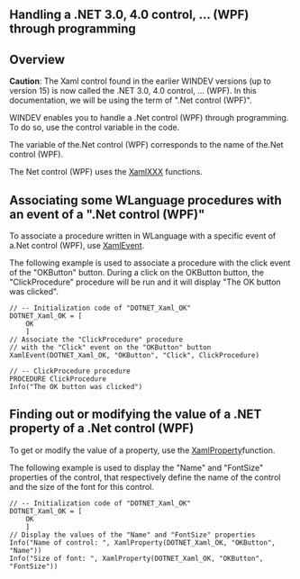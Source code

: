 
## Handling a .NET 3.0, 4.0 control, ... (WPF) through programming
			



<a name="NOTE1"></a>
<a name="NOTE1_1"></a>


## Overview
<a name="overview_ELTTEXTE000100"></a>
**Caution**: The Xaml control found in the earlier WINDEV versions (up to version 15) is now called the .NET 3.0, 4.0 control, ... (WPF). In this documentation, we will be using the term of ".Net control (WPF)".

WINDEV enables you to handle a .Net control (WPF) through programming. To do so, use the control variable in the code.

The variable of the.Net control (WPF) corresponds to the name of the.Net control (WPF).

The Net control (WPF) uses the [XamlXXX](../WDLang1/1000015003.md) functions.

<a name="NOTE2"></a>
<a name="NOTE2_1"></a>


## Associating some WLanguage procedures with an event of a ".Net control (WPF)"
<a name="associating_some_wlanguage_procedures_with_event_net_control_wpf_ELTTEXTE000124"></a>
To associate a procedure written in WLanguage with a specific event of a.Net control (WPF), use [XamlEvent](../WDLang1/1000015001.md).

The following example is used to associate a procedure with the click event of the "OKButton" button. During a click on the OKButton button, the "ClickProcedure" procedure will be run and it will display "The OK button was clicked".


```wl
// -- Initialization code of "DOTNET_Xaml_OK"
DOTNET_Xaml_OK = [
	OK
	] 
// Associate the "ClickProcedure" procedure 
// with the "Click" event on the "OKButton" button
XamlEvent(DOTNET_Xaml_OK, "OKButton", "Click", ClickProcedure)
```

```wl
// -- ClickProcedure procedure
PROCEDURE ClickProcedure
Info("The OK button was clicked")
```


<a name="NOTE3"></a>
<a name="NOTE3_1"></a>


## Finding out or modifying the value of a .NET property of a .Net control (WPF)
<a name="finding_out_modifying_the_value_net_property_net_control_wpf_ELTTEXTE000148"></a>
To get or modify the value of a property, use the [XamlProperty](../WDLang1/1000015002.md)function.

The following example is used to display the "Name" and "FontSize" properties of the control, that respectively define the name of the control and the size of the font for this control.


```wl
// -- Initialization code of "DOTNET_Xaml_OK"
DOTNET_Xaml_OK = [
	OK
	]
// Display the values of the "Name" and "FontSize" properties
Info("Name of control: ", XamlProperty(DOTNET_Xaml_OK, "OKButton", "Name"))
Info("Size of font: ", XamlProperty(DOTNET_Xaml_OK, "OKButton", "FontSize"))
```




